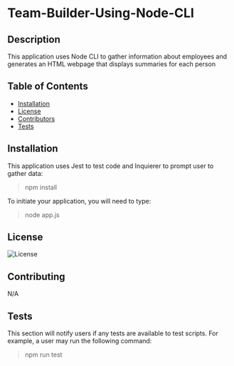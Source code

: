 # Team-Builder-Using-Node-CLI

## Description

This application uses Node CLI to gather information about employees and generates an HTML webpage that displays summaries for each person

## Table of Contents

* [Installation](#installation) 
* [License](#license) 
* [Contributors](#contributing) 
* [Tests](#tests) 


## Installation

This application uses Jest to test code and Inquierer to prompt user to gather data:
> npm install

To initiate your application, you will need to type:
> node app.js

## License

![License](https://img.shields.io/badge/License-ISC-blue.svg)


## Contributing

N/A

## Tests

This section will notify users if any tests are available to test scripts. For example, a user may run the following command:
> npm run test


